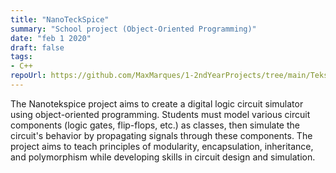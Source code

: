 ```yaml
---
title: "NanoTeckSpice"
summary: "School project (Object-Oriented Programming)"
date: "feb 1 2020"
draft: false
tags:
- C++
repoUrl: https://github.com/MaxMarques/1-2ndYearProjects/tree/main/Tekspice
---
```


The Nanotekspice project aims to create a digital logic circuit simulator using object-oriented programming. Students must model various circuit components (logic gates, flip-flops, etc.) as classes, then simulate the circuit's behavior by propagating signals through these components. The project aims to teach principles of modularity, encapsulation, inheritance, and polymorphism while developing skills in circuit design and simulation.